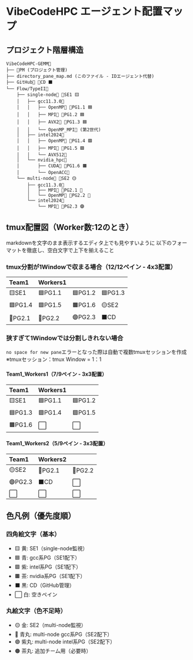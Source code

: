 # VibeCodeHPC エージェント配置マップ

## プロジェクト階層構造
```
VibeCodeHPC-GEMM📂
├── 🤖PM (プロジェクト管理)
├── directory_pane_map.md (このファイル - IDエージェント代替)
├── GitHub📁 🤖CD ⬛
└── Flow/TypeII📂
    ├── single-node📂 🤖SE1 🟨
    │   ├── gcc11.3.0📂
    │   │   ├── OpenMP📁 🤖PG1.1 🟦
    │   │   ├── MPI📁 🤖PG1.2 🟦
    │   │   ├── AVX2📁 🤖PG1.3 🟦
    │   │   └── OpenMP_MPI📁 (第2世代)
    │   ├── intel2024📂
    │   │   ├── OpenMP📁 🤖PG1.4 🟪
    │   │   ├── MPI📁 🤖PG1.5 🟪
    │   │   └── AVX512📁
    │   └── nvidia_hpc📂
    │       ├── CUDA📁 🤖PG1.6 🟫
    │       └── OpenACC📁
    └── multi-node📂 🤖SE2 🟡
        ├── gcc11.3.0📂
        │   ├── MPI📁 🤖PG2.1 🔵
        │   └── OpenMP📁 🤖PG2.2 🔵
        └── intel2024📂
            └── MPI📁 🤖PG2.3 🟣
```

## tmux配置図（Worker数:12のとき）
markdownを文字のまま表示するエディタ上でも見やすいように
以下のフォーマットを徹底し、空白文字で上下を揃えること

### tmux分割が1Windowで収まる場合（12/12ペイン - 4x3配置）
| Team1 | Workers1 | | |
|:---|:---|:---|:---|
| 🟨SE1     | 🟦PG1.1   | 🟦PG1.2   | 🟦PG1.3   |
| 🟪PG1.4   | 🟪PG1.5   | 🟫PG1.6   | 🟡SE2     |
| 🔵PG2.1   | 🔵PG2.2   | 🟣PG2.3   | ⬛CD      |

### 狭すぎて1Windowでは分割しきれない場合
`no space for new pane`エラーとなった際は自動で複数tmuxセッションを作成
※tmuxセッション：tmux Window = 1：1

#### Team1_Workers1（7/9ペイン - 3x3配置）
| Team1 | Workers1 | |
|:---|:---|:---|
| 🟨SE1     | 🟦PG1.1   | 🟦PG1.2   |
| 🟦PG1.3   | 🟪PG1.4   | 🟪PG1.5   |
| 🟫PG1.6   | ⬜        | ⬜        |

#### Team1_Workers2（5/9ペイン - 3x3配置）
| Team1 | Workers2 | |
|:---|:---|:---|
| 🟡SE2     | 🔵PG2.1   | 🔵PG2.2   |
| 🟣PG2.3   | ⬛CD      | ⬜        |
| ⬜        | ⬜        | ⬜        |

## 色凡例（優先度順）
### 四角絵文字（基本）
- 🟨 黄: SE1（single-node監視）
- 🟦 青: gcc系PG（SE1配下）
- 🟪 紫: intel系PG（SE1配下）
- 🟫 茶: nvidia系PG（SE1配下）
- ⬛ 黒: CD（GitHub管理）
- ⬜ 白: 空きペイン

### 丸絵文字（色不足時）
- 🟡 金: SE2（multi-node監視）
- 🔵 青丸: multi-node gcc系PG（SE2配下）
- 🟣 紫丸: multi-node intel系PG（SE2配下）
- 🟤 茶丸: 追加チーム用（必要時）
